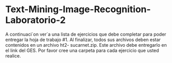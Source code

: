 # Text-Mining-Image-Recognition-Laboratorio-2
A continuaci´on ver´a una lista de ejercicios que debe completar para poder entregar la hoja de trabajo #1. Al finalizar, todos sus archivos deben estar contenidos en un archivo ht2- sucarnet.zip. Este archivo debe entregarlo en el link del GES. Por favor cree una carpeta para cada ejercicio que usted realice.
